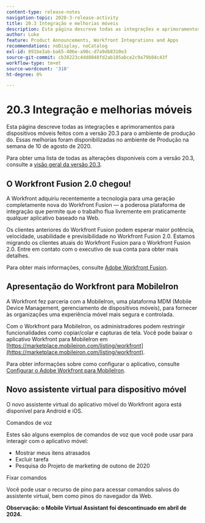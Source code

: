 ```yaml
---
content-type: release-notes
navigation-topic: 2020-3-release-activity
title: 20.3 Integração e melhorias móveis
description: Esta página descreve todas as integrações e aprimoramentos para dispositivos móveis feitos com a versão 20.3 para o ambiente de produção do. Essas melhorias foram disponibilizadas no ambiente de Produção na semana de 10 de agosto de 2020.
author: Luke
feature: Product Announcements, Workfront Integrations and Apps
recommendations: noDisplay, noCatalog
exl-id: 891be3ab-ba65-406e-a90c-d7a9db8310e3
source-git-commit: cb38223c4dd8048fd2ab105abce2c9a79b84c43f
workflow-type: tm+mt
source-wordcount: '310'
ht-degree: 0%

---
```


# 20.3 Integração e melhorias móveis

Esta página descreve todas as integrações e aprimoramentos para dispositivos móveis feitos com a versão 20.3 para o ambiente de produção do. Essas melhorias foram disponibilizadas no ambiente de Produção na semana de 10 de agosto de 2020.

Para obter uma lista de todas as alterações disponíveis com a versão 20.3, consulte a [visão geral da versão 20.3](../../../product-announcements/product-releases/20.3-release-activity/20-3-release-overview.md).

## O Workfront Fusion 2.0 chegou!

A Workfront adquiriu recentemente a tecnologia para uma geração completamente nova do Workfront Fusion — a poderosa plataforma de integração que permite que o trabalho flua livremente em praticamente qualquer aplicativo baseado na Web.

Os clientes anteriores do Workfront Fusion podem esperar maior potência, velocidade, usabilidade e previsibilidade no Workfront Fusion 2.0. Estamos migrando os clientes atuais do Workfront Fusion para o Workfront Fusion 2.0. Entre em contato com o executivo de sua conta para obter mais detalhes.

Para obter mais informações, consulte [Adobe Workfront Fusion](https://experienceleague.adobe.com/en/docs/workfront-fusion/using/home).

## Apresentação do Workfront para MobileIron

A Workfront fez parceria com a MobileIron, uma plataforma MDM (Mobile Device Management, gerenciamento de dispositivos móveis), para fornecer às organizações uma experiência móvel mais segura e controlada.

Com o Workfront para MobileIron, os administradores podem restringir funcionalidades como copiar/colar e capturas de tela. Você pode baixar o aplicativo Workfront para MobileIron em [https://marketplace.mobileiron.com/listing/workfront](https://marketplace.mobileiron.com/listing/workfront).

Para obter informações sobre como configurar o aplicativo, consulte [Configurar o Adobe Workfront para MobileIron](../../../workfront-basics/mobile-apps/using-the-workfront-mobile-app/wf-mobileiron-configs.md).

## Novo assistente virtual para dispositivo móvel

O novo assistente virtual do aplicativo móvel do Workfront agora está disponível para Android e iOS.

Comandos de voz

Estes são alguns exemplos de comandos de voz que você pode usar para interagir com o aplicativo móvel:

* Mostrar meus itens atrasados
* Excluir tarefa
* Pesquisa do Projeto de marketing de outono de 2020

Fixar comandos

Você pode usar o recurso de pino para acessar comandos salvos do assistente virtual, bem como pinos do navegador da Web.

**Observação: o Mobile Virtual Assistant foi descontinuado em abril de 2024.**

